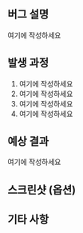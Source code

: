 <!-- 🔥 다음 양식으로 제목을 작성해주세요 : Report: OO 오류 -->
<!-- "여기에 작성하세요" 는 지우고 작성하세요 🙏🏻 -->

## 버그 설명
<!-- 어떤 버그인지 자세히 알려주세요 -->
여기에 작성하세요

## 발생 과정
<!-- 버그가 어떤 조건에서 발생하는지 단계별로 작성해주세요. -->
<!-- 다음과 같이 단계별로 작성해주세요 :
e.g.
1. 해당 페이지에서 작업 중
2. 이것을 클릭했는데
3. 그리고 여기서 스크롤을 내렸더니
4. "..." 한 오류를 발견했다.
 -->
1. 여기에 작성하세요
2. 여기에 작성하세요
3. 여기에 작성하세요
4. 여기에 작성하세요

## 예상 결과
<!-- 버그가 걸리지 않았을 경우의 예상 결과를 서술합니다. -->
여기에 작성하세요

## 스크린샷 (옵션)
<!-- 필요에 따라 스크린샷을 올립니다. -->

## 기타 사항